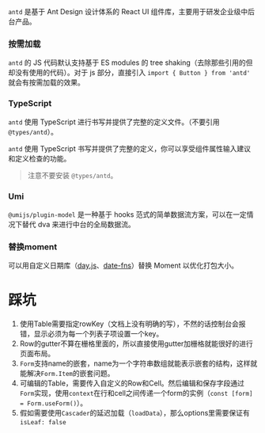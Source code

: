 `antd` 是基于 Ant Design 设计体系的 React UI 组件库，主要用于研发企业级中后台产品。

### 按需加载

`antd` 的 JS 代码默认支持基于 ES modules 的 tree shaking（去除那些引用的但却没有使用的代码）。对于 js 部分，直接引入 `import { Button } from 'antd'` 就会有按需加载的效果。

### TypeScript

`antd` 使用 TypeScript 进行书写并提供了完整的定义文件。（不要引用 `@types/antd`）。

`antd` 使用 TypeScript 书写并提供了完整的定义，你可以享受组件属性输入建议和定义检查的功能。

> 注意不要安装 `@types/antd`。

### Umi

`@umijs/plugin-model` 是一种基于 hooks 范式的简单数据流方案，可以在一定情况下替代 dva 来进行中台的全局数据流。

### 替换moment

可以用自定义日期库（[day.js](https://day.js.org/)、[date-fns](https://date-fns.org/)）替换 Moment 以优化打包大小。

# 踩坑

1. 使用Table需要指定rowKey（文档上没有明确的写），不然的话控制台会报错，显示必须为每一个列表子项设置一个key。
2. Row的gutter不算在栅格里面的，所以直接使用gutter加栅格就能很好的进行页面布局。
3. `Form`支持name的嵌套，name为一个字符串数组就能表示嵌套的结构，这样就能解决`Form.Item`的嵌套问题。
4. 可编辑的Table，需要传入自定义的Row和Cell。然后编辑和保存字段通过`Form`实现，使用`context`在行和cell之间传递一个form的实例（`const [form] = Form.useForm()`）。
5. 假如需要使用`Cascader`的延迟加载（`loadData`），那么options里需要保证有`isLeaf: false`